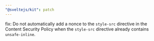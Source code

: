 ```yaml
---
"@sveltejs/kit": patch
---
```


fix: Do not automatically add a nonce to the `style-src` directive in the Content Security Policy when the `style-src` directive already contains `unsafe-inline`.